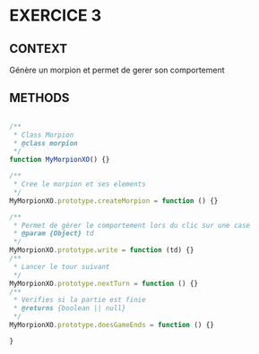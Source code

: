 # EXERCICE 3

## CONTEXT 

Génère un morpion et permet de gerer son comportement

## METHODS


```javascript 

/**
 * Class Morpion
 * @class morpion
 */
function MyMorpionXO() {}

/**
 * Cree le morpion et ses elements
 */
MyMorpionXO.prototype.createMorpion = function () {}

/**
 * Permet de gérer le comportement lors du clic sur une case
 * @param {Object} td 
 */
MyMorpionXO.prototype.write = function (td) {}
/**
 * Lancer le tour suivant
 */
MyMorpionXO.prototype.nextTurn = function () {}
/**
 * Verifies si la partie est finie
 * @returns {boolean || null}
 */
MyMorpionXO.prototype.doesGameEnds = function () {}

}
```